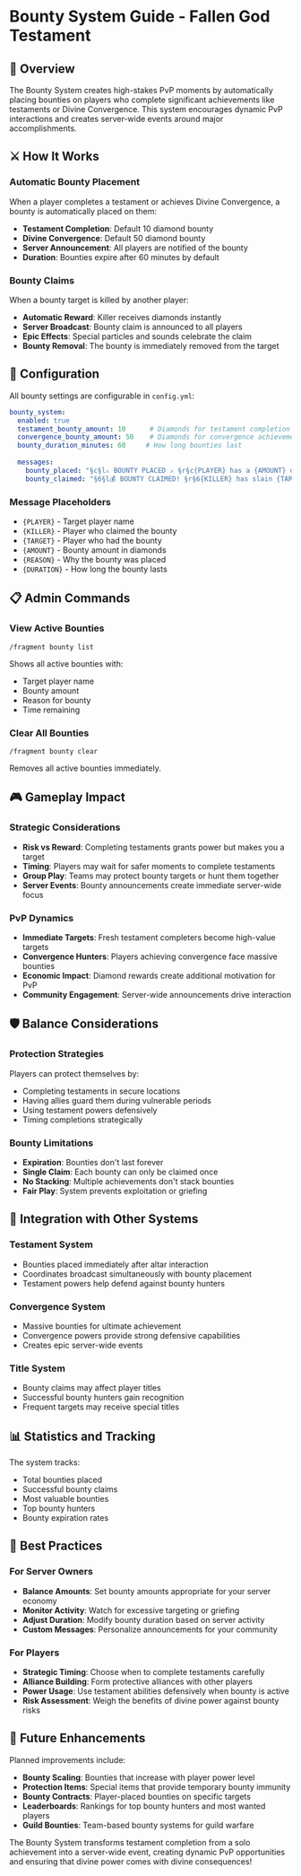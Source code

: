 # Bounty System Guide - Fallen God Testament

## 🎯 Overview

The Bounty System creates high-stakes PvP moments by automatically placing bounties on players who complete significant achievements like testaments or Divine Convergence. This system encourages dynamic PvP interactions and creates server-wide events around major accomplishments.

## ⚔️ How It Works

### **Automatic Bounty Placement**
When a player completes a testament or achieves Divine Convergence, a bounty is automatically placed on them:

- **Testament Completion**: Default 10 diamond bounty
- **Divine Convergence**: Default 50 diamond bounty
- **Server Announcement**: All players are notified of the bounty
- **Duration**: Bounties expire after 60 minutes by default

### **Bounty Claims**
When a bounty target is killed by another player:

- **Automatic Reward**: Killer receives diamonds instantly
- **Server Broadcast**: Bounty claim is announced to all players
- **Epic Effects**: Special particles and sounds celebrate the claim
- **Bounty Removal**: The bounty is immediately removed from the target

## 🔧 Configuration

All bounty settings are configurable in `config.yml`:

```yaml
bounty_system:
  enabled: true
  testament_bounty_amount: 10      # Diamonds for testament completion
  convergence_bounty_amount: 50    # Diamonds for convergence achievement
  bounty_duration_minutes: 60     # How long bounties last
  
  messages:
    bounty_placed: "§c§l⚔ BOUNTY PLACED ⚔ §r§c{PLAYER} has a {AMOUNT} diamond bounty! Reason: {REASON} (Expires in {DURATION} minutes)"
    bounty_claimed: "§6§l💰 BOUNTY CLAIMED! §r§6{KILLER} has slain {TARGET} and claimed {AMOUNT} diamonds! ({REASON})"
```

### **Message Placeholders**
- `{PLAYER}` - Target player name
- `{KILLER}` - Player who claimed the bounty
- `{TARGET}` - Player who had the bounty
- `{AMOUNT}` - Bounty amount in diamonds
- `{REASON}` - Why the bounty was placed
- `{DURATION}` - How long the bounty lasts

## 📋 Admin Commands

### **View Active Bounties**
```
/fragment bounty list
```
Shows all active bounties with:
- Target player name
- Bounty amount
- Reason for bounty
- Time remaining

### **Clear All Bounties**
```
/fragment bounty clear
```
Removes all active bounties immediately.

## 🎮 Gameplay Impact

### **Strategic Considerations**
- **Risk vs Reward**: Completing testaments grants power but makes you a target
- **Timing**: Players may wait for safer moments to complete testaments
- **Group Play**: Teams may protect bounty targets or hunt them together
- **Server Events**: Bounty announcements create immediate server-wide focus

### **PvP Dynamics**
- **Immediate Targets**: Fresh testament completers become high-value targets
- **Convergence Hunters**: Players achieving convergence face massive bounties
- **Economic Impact**: Diamond rewards create additional motivation for PvP
- **Community Engagement**: Server-wide announcements drive interaction

## 🛡️ Balance Considerations

### **Protection Strategies**
Players can protect themselves by:
- Completing testaments in secure locations
- Having allies guard them during vulnerable periods
- Using testament powers defensively
- Timing completions strategically

### **Bounty Limitations**
- **Expiration**: Bounties don't last forever
- **Single Claim**: Each bounty can only be claimed once
- **No Stacking**: Multiple achievements don't stack bounties
- **Fair Play**: System prevents exploitation or griefing

## 🔄 Integration with Other Systems

### **Testament System**
- Bounties placed immediately after altar interaction
- Coordinates broadcast simultaneously with bounty placement
- Testament powers help defend against bounty hunters

### **Convergence System**
- Massive bounties for ultimate achievement
- Convergence powers provide strong defensive capabilities
- Creates epic server-wide events

### **Title System**
- Bounty claims may affect player titles
- Successful bounty hunters gain recognition
- Frequent targets may receive special titles

## 📊 Statistics and Tracking

The system tracks:
- Total bounties placed
- Successful bounty claims
- Most valuable bounties
- Top bounty hunters
- Bounty expiration rates

## 🎯 Best Practices

### **For Server Owners**
- **Balance Amounts**: Set bounty amounts appropriate for your server economy
- **Monitor Activity**: Watch for excessive targeting or griefing
- **Adjust Duration**: Modify bounty duration based on server activity
- **Custom Messages**: Personalize announcements for your community

### **For Players**
- **Strategic Timing**: Choose when to complete testaments carefully
- **Alliance Building**: Form protective alliances with other players
- **Power Usage**: Use testament abilities defensively when bounty is active
- **Risk Assessment**: Weigh the benefits of divine power against bounty risks

## 🔮 Future Enhancements

Planned improvements include:
- **Bounty Scaling**: Bounties that increase with player power level
- **Protection Items**: Special items that provide temporary bounty immunity
- **Bounty Contracts**: Player-placed bounties on specific targets
- **Leaderboards**: Rankings for top bounty hunters and most wanted players
- **Guild Bounties**: Team-based bounty systems for guild warfare

The Bounty System transforms testament completion from a solo achievement into a server-wide event, creating dynamic PvP opportunities and ensuring that divine power comes with divine consequences!